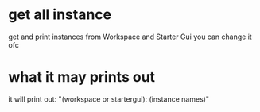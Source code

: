 # get all instance
get and print instances from Workspace and Starter Gui
you can change it ofc
# what it may prints out
it will print out: "(workspace or startergui): (instance names)"
